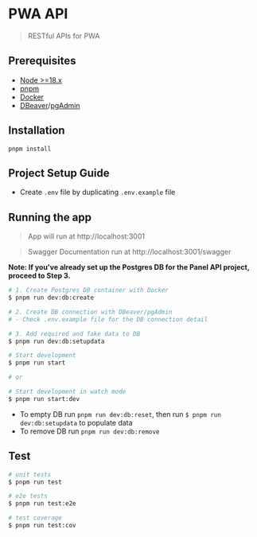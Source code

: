 # PWA API

> RESTful APIs for PWA

<!-- [![Build Status](https://travis-ci.org/yourusername/your-frontend-app.svg?branch=master)](https://travis-ci.org/yourusername/your-frontend-app) -->

## Prerequisites

- [Node >=18.x](https://nodejs.org/en/download/)
- [pnpm](https://pnpm.io/installation)
- [Docker](https://www.docker.com/products/docker-desktop/)
- [DBeaver](https://dbeaver.io/download/)/[pgAdmin](https://www.pgadmin.org/download/)

## Installation

```shell
pnpm install
```

## Project Setup Guide

- Create `.env` file by duplicating `.env.example` file

## Running the app

> App will run at http://localhost:3001

> Swagger Documentation run at http://localhost:3001/swagger

**Note: If you've already set up the Postgres DB for the Panel API project, proceed to Step 3.**

```bash
# 1. Create Postgres DB container with Docker
$ pnpm run dev:db:create

# 2. Create DB connection with DBeaver/pgAdmin
# - Check .env.example file for the DB connection detail

# 3. Add required and fake data to DB
$ pnpm run dev:db:setupdata

# Start development
$ pnpm run start

# or

# Start development in watch mode
$ pnpm run start:dev
```

- To empty DB run `pnpm run dev:db:reset`, then run `$ pnpm run dev:db:setupdata` to populate data
- To remove DB run `pnpm run dev:db:remove`

## Test

```bash
# unit tests
$ pnpm run test

# e2e tests
$ pnpm run test:e2e

# test coverage
$ pnpm run test:cov
```
